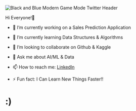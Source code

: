 
![Black and Blue Modern Game Mode Twitter Header](https://github.com/IAMSAGAYAABINESH/IAMSAGAYAABINESH/assets/76099682/ec50fb95-3816-48e9-9d6c-905334bbad21)

Hi Everyone!👋

- 🔭 I’m currently working on a Sales Prediction Application
- 🌱 I’m currently learning Data Structures & Algorithms
- 👯 I’m looking to collaborate on Github & Kaggle
- 💬 Ask me about AI/ML & Data
- 📫 How to reach me:
  [LinkedIn](https://www.linkedin.com/in/sagaya-abinesh-r-970b84216/)
  
- ⚡ Fun fact: I Can Learn New Things Faster!!

<h1>:)</h1>

